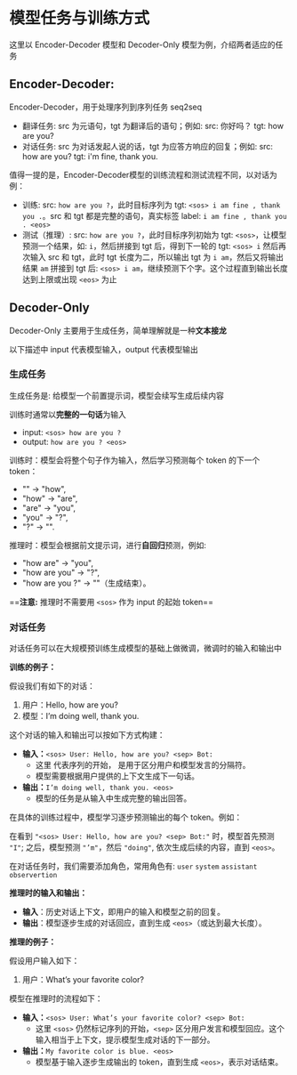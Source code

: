 # 模型任务与训练方式

这里以 Encoder-Decoder 模型和 Decoder-Only 模型为例，介绍两者适应的任务

## Encoder-Decoder:
  
Encoder-Decoder，用于处理序列到序列任务 seq2seq

- 翻译任务: src 为元语句，tgt 为翻译后的语句；例如: src: 你好吗？ tgt: how are you?
- 对话任务: src 为对话发起人说的话，tgt 为应答方响应的回复；例如: src: how are you? tgt: i'm fine, thank you.

值得一提的是，Encoder-Decoder模型的训练流程和测试流程不同，以对话为例：

- 训练: src: `how are you ?`，此时目标序列为 tgt: `<sos> i am fine , thank you .`。src 和 tgt 都是完整的语句，真实标签 label: `i am fine , thank you . <eos>`
- 测试（推理）: src: `how are you ?`，此时目标序列初始为 tgt: `<sos>`，让模型预测一个结果，如: `i`，然后拼接到 tgt 后，得到下一轮的 tgt: `<sos> i` 然后再次输入 src 和 tgt，此时 tgt 长度为二，所以输出 tgt 为 `i am`，然后又将输出结果 `am` 拼接到 tgt 后: `<sos> i am`，继续预测下个字。这个过程直到输出长度达到上限或出现 `<eos>` 为止

## Decoder-Only

Decoder-Only 主要用于生成任务，简单理解就是一种**文本接龙**

以下描述中 input 代表模型输入，output 代表模型输出

### 生成任务

生成任务是: 给模型一个前置提示词，模型会续写生成后续内容

训练时通常以**完整的一句话**为输入

- input: `<sos> how are you ?`
- output: `how are you ? <eos>`

训练时：模型会将整个句子作为输入，然后学习预测每个 token 的下一个 token：

- "<sos>" -> "how",
- "how" -> "are",
- "are" -> "you",
- "you" -> "?",
- "?" -> "<eos>".

推理时：模型会根据前文提示词，进行**自回归**预测，例如:

- "how are" -> "you",
- "how are you" -> "?",
- "how are you ?" -> "<eos>"（生成结束）。

==**注意:** 推理时不需要用 `<sos>` 作为 input 的起始 token==

### 对话任务

对话任务可以在大规模预训练生成模型的基础上做微调，微调时的输入和输出中

**训练的例子：**

假设我们有如下的对话：

1. 用户：Hello, how are you?
2. 模型：I’m doing well, thank you.

这个对话的输入和输出可以按如下方式构建：

- **输入：**`<sos> User: Hello, how are you? <sep> Bot:`
  - 这里 <sos> 代表序列的开始，<sep> 是用于区分用户和模型发言的分隔符。
  - 模型需要根据用户提供的上下文生成下一句话。
- **输出：**`I’m doing well, thank you. <eos>`
  - 模型的任务是从输入中生成完整的输出回答。

在具体的训练过程中，模型学习逐步预测输出的每个 token。例如：

在看到 `"<sos> User: Hello, how are you? <sep> Bot:"` 时，模型首先预测 `"I"`;
之后，模型预测 `"’m"`，然后 `"doing"`, 依次生成后续的内容，直到 `<eos>`。

在对话任务时，我们需要添加角色，常用角色有: `user` `system` `assistant` `observertion`

**推理时的输入和输出：**

- **输入**：历史对话上下文，即用户的输入和模型之前的回复。
- **输出**：模型逐步生成的对话回应，直到生成 `<eos>`（或达到最大长度）。

**推理的例子：**

假设用户输入如下：

1. 用户：What’s your favorite color?

模型在推理时的流程如下：

- **输入：**`<sos> User: What’s your favorite color? <sep> Bot:`
  - 这里 `<sos>` 仍然标记序列的开始，`<sep>` 区分用户发言和模型回应。这个输入相当于上下文，提示模型生成对话的下一部分。
- **输出：**`My favorite color is blue. <eos>`
  - 模型基于输入逐步生成输出的 token，直到生成 `<eos>`，表示对话结束。